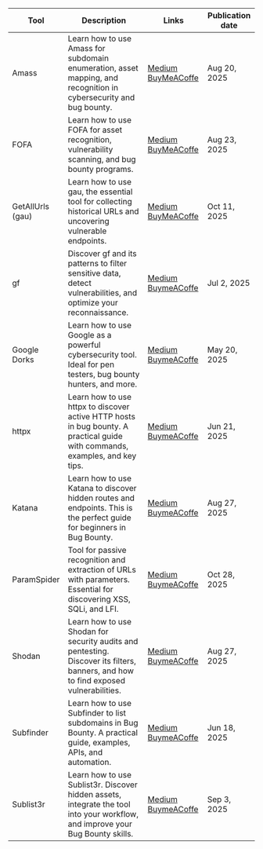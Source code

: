 | Tool             | Description                                                                                                                         | Links                                        | Publication date |
| ---------------- | ----------------------------------------------------------------------------------------------------------------------------------- | -------------------------------------------- | ---------------- |
| Amass            | Learn how to use Amass for subdomain enumeration, asset mapping, and recognition in cybersecurity and bug bounty.                   | [Medium](https://medium.com/meetcyber/amass-complete-guide-to-subdomain-recognition-and-attack-surface-mapping-c1736db05f88)<br>[BuyMeACoffe](https://buymeacoffee.com/jpablo13/amass-complete-guide-subdomain-recognition-attack-surface-mapping)             | Aug 20, 2025     |
| FOFA             | Learn how to use FOFA for asset recognition, vulnerability scanning, and bug bounty programs.                                       | [Medium](https://medium.com/meetcyber/fofa-the-definitive-guide-to-asset-recognition-in-bug-bounty-and-osint-dc0448055220)<br>[BuyMeACoffe](https://buymeacoffee.com/jpablo13/fofa-the-definitive-guide-asset-recognition-bug-bounty-osint)   <br>             | Aug 23, 2025     |
| GetAllUrls (gau) | Learn how to use gau, the essential tool for collecting historical URLs and uncovering vulnerable endpoints.                        | [Medium](https://medium.com/meetcyber/gf-your-essential-ally-for-vulnerability-recognition-and-detection-in-bug-bounty-a12f04a110ff)<br>[BuyMeACoffe](https://buymeacoffee.com/jpablo13/gf-your-essential-ally-vulnerability-recognition-detection-bug-bounty) | Oct 11, 2025     |
| gf               | Discover gf and its patterns to filter sensitive data, detect vulnerabilities, and optimize your reconnaissance.                    | [Medium](https://medium.com/meetcyber/gf-your-essential-ally-for-vulnerability-recognition-and-detection-in-bug-bounty-a12f04a110ff) [BuymeACoffe](https://buymeacoffee.com/jpablo13/gf-your-essential-ally-vulnerability-recognition-detection-bug-bounty) | Jul 2, 2025      |
| Google Dorks     | Learn how to use Google as a powerful cybersecurity tool. Ideal for pen testers, bug bounty hunters, and more.                      | [Medium](https://medium.com/meetcyber/master-google-dorks-search-techniques-for-cybersecurity-and-osint-7ced756d02ca) [BuymeACoffe](https://buymeacoffee.com/jpablo13/master-google-dorks-search-techniques-cybersecurity-osint) | May 20, 2025     |
| httpx            | Learn how to use httpx to discover active HTTP hosts in bug bounty. A practical guide with commands, examples, and key tips.        | [Medium](https://medium.com/meetcyber/httpx-for-bug-bounty-complete-guide-to-detecting-subdomains-and-active-hosts-22fa015dbedd) [BuymeACoffe](https://buymeacoffee.com/jpablo13/httpx-bug-bounty-complete-guide-detecting-subdomains-active-hosts) | Jun 21, 2025     |
| Katana           | Learn how to use Katana to discover hidden routes and endpoints. This is the perfect guide for beginners in Bug Bounty.             | [Medium](https://medium.com/meetcyber/web-reconnaissance-with-katana-a-complete-guide-to-getting-started-with-bug-bounty-b9f2499e4c00) [BuymeACoffe](https://buymeacoffee.com/jpablo13/web-reconnaissance-katana-a-complete-guide-getting-started-bug-bounty) | Aug 27, 2025     |
| ParamSpider      | Tool for passive recognition and extraction of URLs with parameters. Essential for discovering XSS, SQLi, and LFI.  | [Medium](https://medium.com/meetcyber/paramspider-essential-guide-to-url-extraction-161ba6c56e9f) [BuymeACoffe]()  | Oct 28, 2025     |
| Shodan           | Learn how to use Shodan for security audits and pentesting. Discover its filters, banners, and how to find exposed vulnerabilities. | [Medium](https://medium.com/meetcyber/shodans-guide-for-cybersecurity-professionals-from-basic-search-to-advanced-reconnaissance-dbeeee21c638) [BuymeACoffe](https://buymeacoffee.com/jpablo13/shodan-guide-cybersecurity-professionals-from-basic-search-advanced-reconnaissance) | Aug 27, 2025     |
| Subfinder        | Learn how to use Subfinder to list subdomains in Bug Bounty. A practical guide, examples, APIs, and automation.                     | [Medium](https://medium.com/meetcyber/how-to-use-subfinder-for-bug-bounty-complete-guide-with-examples-and-advanced-tips-779596c456bc) [BuymeACoffe](https://buymeacoffee.com/jpablo13/how-use-subfinder-bug-bounty-complete-guide-examples-advanced-tips) | Jun 18, 2025     |
| Sublist3r        | Learn how to use Sublist3r. Discover hidden assets, integrate the tool into your workflow, and improve your Bug Bounty skills.      | [Medium](https://medium.com/meetcyber/a-complete-guide-to-sublist3r-how-to-enumerate-subdomains-for-bug-bounty-osint-2127ffe0ffac) [BuymeACoffe](https://buymeacoffee.com/jpablo13/a-complete-guide-sublist3r-how-enumerate-subdomains-bug-bounty-osint) | Sep 3, 2025      |
